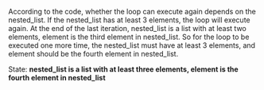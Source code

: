 According to the code, whether the loop can execute again depends on the nested_list. If the nested_list has at least 3 elements, the loop will execute again. At the end of the last iteration, nested_list is a list with at least two elements, element is the third element in nested_list. So for the loop to be executed one more time, the nested_list must have at least 3 elements, and element should be the fourth element in nested_list. 

State: **nested_list is a list with at least three elements, element is the fourth element in nested_list**
